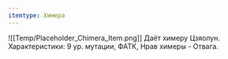 ```yaml
---
itemtype: Химера
---
```

![[Temp/Placeholder_Chimera_Item.png]]
Даёт химеру Цзяолун. Характеристики: 9 ур. мутации, ФАТК, Нрав химеры - Отвага.
